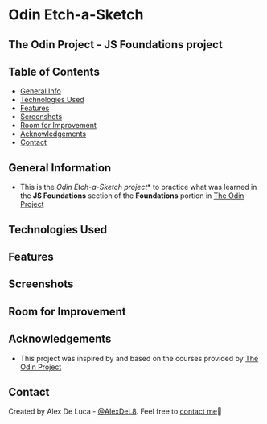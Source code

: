 # Odin Etch-a-Sketch
## The Odin Project - JS Foundations project

## Table of Contents
* [General Info](#general-information)
* [Technologies Used](#technologies-used)
* [Features](#features)
* [Screenshots](#screenshots)
* [Room for Improvement](#room-for-imporovement)
* [Acknowledgements](#acknowledgements)
* [Contact](#contacts)


## General Information
- This is the *Odin Etch-a-Sketch project** to practice what was learned in the **JS Foundations** section of the **Foundations** portion in [The Odin Project](https://www.theodinproject.com/dashboard)

## Technologies Used


## Features


## Screenshots


## Room for Improvement


## Acknowledgements
- This project was inspired by and based on the courses provided by [The Odin Project](https://www.theodinproject.com/dashboard)

## Contact
Created by Alex De Luca - [@AlexDeL8](https://github.com/AlexDeL8). Feel free to [contact me](mailto:alexnaj88@gmail.com)📧
